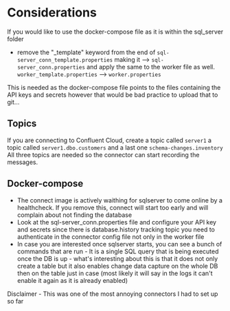 # Considerations
If you would like to use the docker-compose file as it is within the sql_server folder
- remove the "_template" keyword from the end of `sql-server_conn_template.properties`
making it --> `sql-server_conn.properties` and apply the same to the worker file as well. `worker_template.properties` --> `worker.properties`

This is needed as the docker-compose file points to the files containing the API keys and secrets however that would be bad practice to upload that to git... 

## Topics
If you are connecting to Confluent Cloud, create a topic called `server1` a topic called `server1.dbo.customers`
and a last one `schema-changes.inventory`
All three topics are needed so the connector can start recording the messages. 

## Docker-compose 
* The connect image is actively waithing for sqlserver to come online by a healthcheck. If you remove this, connect will start too early and will complain about
not finding the database
* Look at the sql-server_conn.properties file and configure your API key and secrets since there is database.history tracking topic you need to authenticate in the connector config file not only in the worker file
* In case you are interested once sqlserver starts, you can see a bunch of commands that are run - 
It is a single SQL query that is being executed once the DB is up - what's interesting about this is that it does not only 
create a table but it also enables change data capture on the whole DB then on the table just in case (most likely it will say in the logs it can't enable it again as it is already enabled)


Disclaimer - This was one of the most annoying connectors I had to set up so far